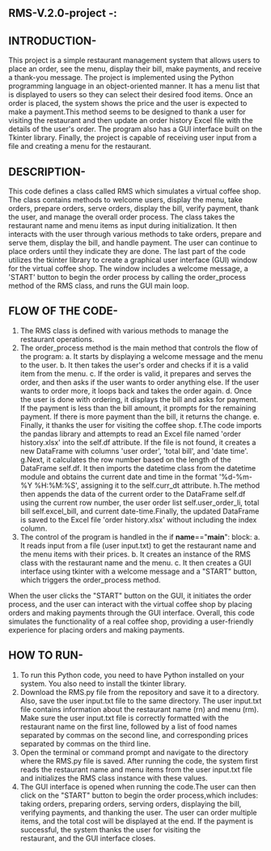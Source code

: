 ## RMS-V.2.0-project -:




## INTRODUCTION-

This project is a simple restaurant management system that allows users to place an order, see the menu, display their bill, make payments, and receive a thank-you message. The project is implemented using the Python programming language in an object-oriented manner. It has a menu list that is displayed to users so they can select their desired food items. Once an order is placed, the system shows the price and the user is expected to make a payment.This method seems to be designed to thank a user for visiting the restaurant and then update an order history Excel file with the details of the user's order. The program also has a GUI interface built on the Tkinter library. Finally, the project is capable of receiving user input from a file and creating a menu for the restaurant.


## DESCRIPTION-

This code defines a class called RMS which simulates a virtual coffee shop. The class contains methods to welcome users, display the menu, take orders, prepare orders, serve orders, display the bill, verify payment, thank the user, and manage the overall order process.
The class takes the restaurant name and menu items as input during initialization. It then interacts with the user through various methods to take orders, prepare and serve them, display the bill, and handle payment. The user can continue to place orders until they indicate they are done.
The last part of the code utilizes the tkinter library to create a graphical user interface (GUI) window for the virtual coffee shop. The window includes a welcome message, a 'START' button to begin the order process by calling the order_process method of the RMS class, and runs the GUI main loop.


## FLOW OF THE CODE-

1.  The RMS class is defined with various methods to manage the restaurant operations.
2.  The order_process method is the main method that controls the flow of the program:
    a. It starts by displaying a welcome message and the menu to the user.
    b. It then takes the user's order and checks if it is a valid item from the menu.
    c. If the order is valid, it prepares and serves the order, and then asks if the user wants to order anything else. If the user wants to order more, it loops back and takes the order again.
    d. Once the user is done with ordering, it displays the bill and asks for payment. If the payment is less than the bill amount, it prompts for the remaining payment. If there is more payment than the bill, it returns the change.
    e. Finally, it thanks the user for visiting the coffee shop.
    f.The code imports the pandas library and attempts to read an Excel file named 'order history.xlsx' into the self.df attribute. If the file is not found, it creates a new DataFrame with columns 'user order', 'total bill', and 'date time'.
    g.Next, it calculates the row number based on the length of the DataFrame self.df. It then imports the datetime class from the datetime module and obtains the current date and time in the format '%d-%m-%Y %H:%M:%S', assigning it to the self.curr_dt attribute.
    h.The method then appends the data of the current order to the DataFrame self.df using the current row number, the user order list self.user_order_li, total bill self.excel_bill, and current date-time.Finally, the updated DataFrame is saved to the Excel file 'order history.xlsx' without including the index column.
4.  The control of the program is handled in the if __name__=="__main__": block:
    a. It reads input from a file (user input.txt) to get the restaurant name and the menu items with their prices.
    b. It creates an instance of the RMS class with the restaurant name and the menu.
    c. It then creates a GUI interface using tkinter with a welcome message and a "START" button, which triggers the order_process method.

When the user clicks the "START" button on the GUI, it initiates the order process, and the user can interact with the virtual coffee shop by placing orders and making payments through the GUI interface.
Overall, this code simulates the functionality of a real coffee shop, providing a user-friendly experience for placing orders and making payments.


## HOW TO RUN-

1.  To run this Python code, you need to have Python installed on your system. You also need to install the tkinter library.
2.  Download the RMS.py file from the repository and save it to a directory. Also, save the user input.txt file to the same directory. The user  input.txt file contains information about the restaurant name (rn)      and menu (rm).
    Make sure the user input.txt file is correctly formatted with the restaurant name on the first line, followed by a list of food names separated by commas on the second line, and corresponding prices separated     by commas on the third line.
3.  Open the terminal or command prompt and navigate to the directory where the RMS.py file is saved. After running the code, the system first reads the restaurant name and menu items from the user input.txt file     and initializes the RMS class instance with these values.
4.  The GUI interface is opened when running the code.The user can then click on the "START" button to begin the order process,which includes: taking orders, preparing orders, serving orders, displaying the bill,     verifying payments, and thanking the user. The user can order multiple items, and the total cost will be displayed at the end. If the payment is successful, the system thanks the user for visiting the     
    restaurant, and the GUI interface closes.

